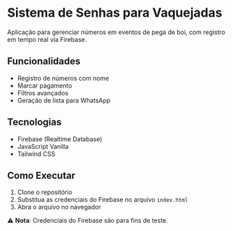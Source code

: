 # Sistema de Senhas para Vaquejadas

Aplicação para gerenciar números em eventos de pega de boi, com registro em tempo real via Firebase.

## Funcionalidades
- Registro de números com nome
- Marcar pagamento
- Filtros avançados
- Geração de lista para WhatsApp

## Tecnologias
- Firebase (Realtime Database)
- JavaScript Vanilla
- Tailwind CSS

## Como Executar
1. Clone o repositório
2. Substitua as credenciais do Firebase no arquivo `index.html`
3. Abra o arquivo no navegador

⚠️ **Nota**: Credenciais do Firebase são para fins de teste.
